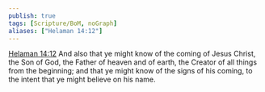 ```yaml
---
publish: true
tags: [Scripture/BoM, noGraph]
aliases: ["Helaman 14:12"]
---
```

[Helaman 14:12](https://churchofjesuschrist.org/study/scriptures/bofm/hel/14?lang=eng&id=p12#p12) And also that ye might know of the coming of Jesus Christ, the Son of God, the Father of heaven and of earth, the Creator of all things from the beginning; and that ye might know of the signs of his coming, to the intent that ye might believe on his name.
